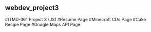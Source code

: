 ## webdev_project3
#ITMD-361 Project 3 (JS)
#Resume Page
#Minecraft CDs Page
#Cake Recipe Page
#Google Maps API Page
